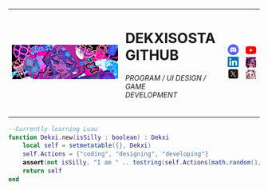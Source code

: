 <table>
  <tr> 
    <td>
        <a><img src="./banner.png" width="500"></a>
    </td>
    <td>
        <h1>DEKXISOSTA <br> GITHUB</h1>
        <h6>PROGRAM / UI DESIGN / GAME <br> DEVELOPMENT </h6>
    </td>
    <td>
        <a href="https://www.discord.com"><img src="./discord.png" width="50"></a>
        <br>
        <a href="https://www.linkedin.com"><img src="./linkedin.png" width="50"></a>
        <br>
        <a href="https://www.x.com/dekxisosta"><img src="./x.png" width="50"></a>
    </td>
    <td>
        <a href="https://www.youtube.com/@Rroquxii"><img src="./youtube.png" width="50"></a>
        <br>
        <a><img src="./azurlane_unicorn-cropped.gif" width="50"></a>
        <br>
        <a><img src="./azurlane_laffey-crop.gif" width="50"></a>
    </td>
  </tr>
</table>

```lua
--Currently learning Luau
function Dekxi.new(isSilly : boolean) : Dekxi
    local self = setmetatable({}, Dekxi)
    self.Actions = {"coding", "designing", "developing"}
    𝗮𝘀𝘀𝗲𝗿𝘁(not isSilly, "I am " .. tostring(self.Actions[math.random(1, #self.Actions)]))
    return self
end
```
